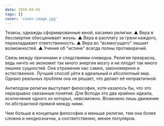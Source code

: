 ```yaml
---
date: 2016-04-02
tags: []
cover: 'cover-image.jpg'
---
```


Тезисы, однажды сформированные мной, касаемо религии:
▲ Вера в бессмертие обесценивает жизнь.
▲ Вера в расплату за грехи каждого, перекладывает ответственность.
▲ Вера во "всемогущего" лишает возможностей.
▲ Учения об "истине" всегда полны противоречий.

Связь между причинами и следствиями очевидна.
Религия прекрасна, ведь ничто не экономит так много энергии мозгу и не плодит так много лишних сущностей. Она отражение нас самих, закономерное и естественное. Лучший способ уйти в идеальный и абсолютный мир. Однако реальных проблем она не решает, что делает её непрактичной.

Антиподом религии выступает философия, хотя казалось бы, что это неразрывно связанные понятия. Для Володи это два крайних идеала, исключение одного из которых, невозможно. Возможно лишь движение по абстрактной прямой между ними.

Чем больше в концепции философии и меньше религии, тем она более сложна и неоднозначна, а соответственно, менее популярна.

